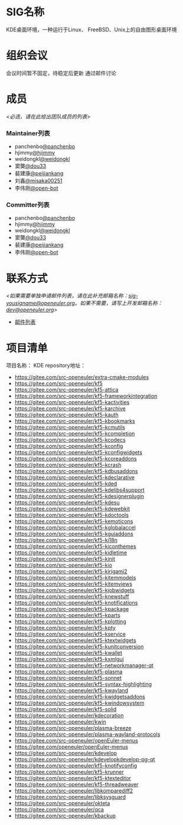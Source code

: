 # SIG名称

KDE桌面环境，一种运行于Linux、 FreeBSD、Unix上的自由图形桌面环境


# 组织会议

会议时间暂不固定，待稳定后更新
通过邮件讨论



# 成员

*<必选，请在此给出团队成员的列表>*

### Maintainer列表

- panchenbo[@panchenbo](https://gitee.com/panchenbo)
- hjimmy[@hjimmy](https://gitee.com/hjimmy)
- weidongkl[@weidongkl](https://gitee.com/weidongkl)
- 窦龑[@dou33](https://gitee.com/dou33)
- 裴建康[@peijiankang](https://gitee.com/peijiankang)
- 刘鑫[@misaka00251](https://gitee.com/misaka00251)
- 李伟刚[@open-bot](https://gitee.com/open-bot)


### Committer列表

- panchenbo[@panchenbo](https://gitee.com/panchenbo)
- hjimmy[@hjimmy](https://gitee.com/hjimmy)
- weidongkl[@weidongkl](https://gitee.com/weidongkl)
- 窦龑[@dou33](https://gitee.com/dou33)
- 裴建康[@peijiankang](https://gitee.com/peijiankang)
- 李伟刚[@open-bot](https://gitee.com/open-bot)

# 联系方式

*<如果需要单独申请邮件列表，请在此补充邮箱名称：sig-yousigname@openeuler.org。如果不需要，请写上开发邮箱名称：dev@openeuler.org>*

- [邮件列表](dev@openeuler.org)


# 项目清单

项目名称：
KDE
repository地址：
  - https://gitee.com/src-openeuler/extra-cmake-modules
  - https://gitee.com/src-openeuler/kf5
  - https://gitee.com/src-openeuler/kf5-attica
  - https://gitee.com/src-openeuler/kf5-frameworkintegration
  - https://gitee.com/src-openeuler/kf5-kactivities
  - https://gitee.com/src-openeuler/kf5-karchive
  - https://gitee.com/src-openeuler/kf5-kauth
  - https://gitee.com/src-openeuler/kf5-kbookmarks
  - https://gitee.com/src-openeuler/kf5-kcmutils
  - https://gitee.com/src-openeuler/kf5-kcompletion
  - https://gitee.com/src-openeuler/kf5-kcodecs
  - https://gitee.com/src-openeuler/kf5-kconfig
  - https://gitee.com/src-openeuler/kf5-kconfigwidgets
  - https://gitee.com/src-openeuler/kf5-kcoreaddons
  - https://gitee.com/src-openeuler/kf5-kcrash
  - https://gitee.com/src-openeuler/kf5-kdbusaddons
  - https://gitee.com/src-openeuler/kf5-kdeclarative
  - https://gitee.com/src-openeuler/kf5-kded
  - https://gitee.com/src-openeuler/kf5-kdelibs4support
  - https://gitee.com/src-openeuler/kf5-kdesignerplugin
  - https://gitee.com/src-openeuler/kf5-kdesu
  - https://gitee.com/src-openeuler/kf5-kdewebkit
  - https://gitee.com/src-openeuler/kf5-kdoctools
  - https://gitee.com/src-openeuler/kf5-kemoticons
  - https://gitee.com/src-openeuler/kf5-kglobalaccel
  - https://gitee.com/src-openeuler/kf5-kguiaddons
  - https://gitee.com/src-openeuler/kf5-ki18n
  - https://gitee.com/src-openeuler/kf5-kiconthemes
  - https://gitee.com/src-openeuler/kf5-kidletime
  - https://gitee.com/src-openeuler/kf5-kinit
  - https://gitee.com/src-openeuler/kf5-kio
  - https://gitee.com/src-openeuler/kf5-kirigami2
  - https://gitee.com/src-openeuler/kf5-kitemmodels
  - https://gitee.com/src-openeuler/kf5-kitemviews
  - https://gitee.com/src-openeuler/kf5-kjobwidgets
  - https://gitee.com/src-openeuler/kf5-knewstuff
  - https://gitee.com/src-openeuler/kf5-knotifications
  - https://gitee.com/src-openeuler/kf5-kpackage
  - https://gitee.com/src-openeuler/kf5-kparts
  - https://gitee.com/src-openeuler/kf5-kplotting
  - https://gitee.com/src-openeuler/kf5-kpty
  - https://gitee.com/src-openeuler/kf5-kservice
  - https://gitee.com/src-openeuler/kf5-ktextwidgets
  - https://gitee.com/src-openeuler/kf5-kunitconversion
  - https://gitee.com/src-openeuler/kf5-kwallet
  - https://gitee.com/src-openeuler/kf5-kxmlgui
  - https://gitee.com/src-openeuler/kf5-networkmanager-qt
  - https://gitee.com/src-openeuler/kf5-plasma
  - https://gitee.com/src-openeuler/kf5-sonnet
  - https://gitee.com/src-openeuler/kf5-syntax-highlighting
  - https://gitee.com/src-openeuler/kf5-kwayland
  - https://gitee.com/src-openeuler/kf5-kwidgetsaddons
  - https://gitee.com/src-openeuler/kf5-kwindowsystem
  - https://gitee.com/src-openeuler/kf5-solid
  - https://gitee.com/src-openeuler/kdecoration
  - https://gitee.com/src-openeuler/kwin
  - https://gitee.com/src-openeuler/plasma-breeze
  - https://gitee.com/src-openeuler/plasma-wayland-protocols
  - https://gitee.com/src-openeuler/openEuler-menus
  - https://gitee.com/openeuler/openEuler-menus
  - https://gitee.com/src-openeuler/kdevelop
  - https://gitee.com/src-openeuler/kdevelopkdevelop-pg-qt
  - https://gitee.com/src-openeuler/kf5-knotifyconfig
  - https://gitee.com/src-openeuler/kf5-krunner
  - https://gitee.com/src-openeuler/kf5-ktexteditor
  - https://gitee.com/src-openeuler/kf5-threadweaver
  - https://gitee.com/src-openeuler/libkomparediff2
  - https://gitee.com/src-openeuler/libksysguard
  - https://gitee.com/src-openeuler/okteta
  - https://gitee.com/src-openeuler/qca
  - https://gitee.com/src-openeuler/kbackup
